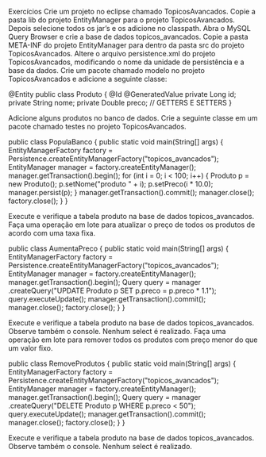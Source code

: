 Exercícios
Crie um projeto no eclipse chamado TopicosAvancados. Copie a pasta lib do projeto EntityManager para o projeto TopicosAvancados. Depois selecione todos os jar’s e os adicione no classpath.
Abra o MySQL Query Browser e crie a base de dados topicos_avancados.
Copie a pasta META-INF do projeto EntityManager para dentro da pasta src do projeto TopicosAvancados. Altere o arquivo persistence.xml do projeto TopicosAvancados, modificando o nome da unidade de persistência e a base da dados.
Crie um pacote chamado modelo no projeto TopicosAvancados e adicione a seguinte classe:

@Entity
public class Produto {
@Id @GeneratedValue
private Long id;
private String nome;
private Double preco;
// GETTERS E SETTERS
}

Adicione alguns produtos no banco de dados.
Crie a seguinte classe em um pacote chamado testes no projeto TopicosAvancados.

public class PopulaBanco {
public static void main(String[] args) {
EntityManagerFactory factory = 
Persistence.createEntityManagerFactory("topicos_avancados");
EntityManager manager = factory.createEntityManager();
manager.getTransaction().begin();
for (int i = 0; i < 100; i++) {
Produto p = new Produto();
p.setNome("produto " + i);
p.setPreco(i * 10.0);
manager.persist(p);
}
manager.getTransaction().commit();
manager.close();
factory.close();
}
}

Execute e verifique a tabela produto na base de dados topicos_avancados.
Faça uma operação em lote para atualizar o preço de todos os produtos de acordo com uma taxa fixa.

public class AumentaPreco {
public static void main(String[] args) {
EntityManagerFactory factory = 
Persistence.createEntityManagerFactory("topicos_avancados");
EntityManager manager = factory.createEntityManager();
manager.getTransaction().begin();
Query query = manager
.createQuery("UPDATE Produto p SET p.preco = p.preco * 1.1");
query.executeUpdate();
manager.getTransaction().commit();
manager.close();
factory.close();
}
}

Execute e verifique a tabela produto na base de dados topicos_avancados.
Observe também o console. Nenhum select é realizado.
Faça uma operação em lote para remover todos os produtos com preço menor do que um valor fixo.

public class RemoveProdutos {
public static void main(String[] args) {
EntityManagerFactory factory = 
Persistence.createEntityManagerFactory("topicos_avancados");
EntityManager manager = factory.createEntityManager();
manager.getTransaction().begin();
Query query = manager
.createQuery("DELETE Produto p WHERE p.preco < 50");
query.executeUpdate();
manager.getTransaction().commit();
manager.close();
factory.close();
}
}

Execute e verifique a tabela produto na base de dados topicos_avancados.
Observe também o console. Nenhum select é realizado.
